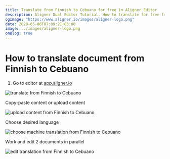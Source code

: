 ```yaml
---
title: Translate from Finnish to Cebuano for free in Aligner Editor
description: Aligner Dual Editor Tutorial. How to translate for free from Finnish to Cebuano. Aligner is multilingual document management platform. 
ogImage: "https://www.aligner.io/images/aligner-logo.png"
date: 2020-05-06T07:09:21+03:00
image: ../images/aligner-logo.png
onBlog: true
---
```


# How to translate document from Finnish to Cebuano

1. Go to editor at [app.aligner.io](https://app.aligner.io "Aligner App web page")

![translate from Finnish to Cebuano](../aligner-blank-editor.png "translate from Finnish to Cebuano")

Copy-paste content or upload content

![upload content from Finnish to Cebuano](../aligner-uploaded-document.png "upload content from Finnish to Cebuano")

Choose desired language

![choose machine translation from Finnish to Cebuano](../aligner-language-dropdown.png "choose machine translation from Finnish to Cebuano")

Work and edit 2 documents in parallel

![edit translation from Finnish to Cebuano](../aligner-double-sitded-editor.png "edit translation from Finnish to Cebuano")

